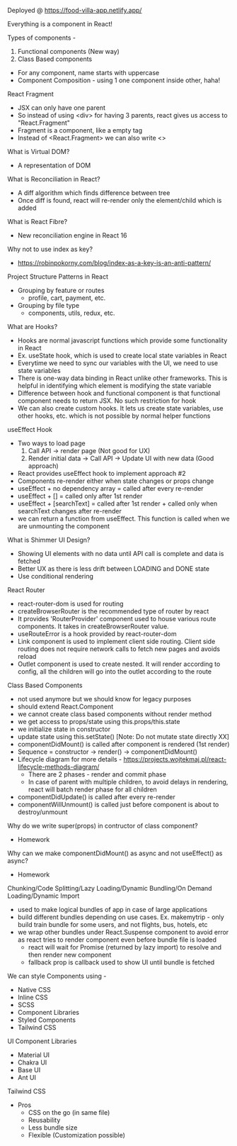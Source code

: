 Deployed @ https://food-villa-app.netlify.app/

Everything is a component in React!

Types of components -

1. Functional components (New way)
2. Class Based components

- For any component, name starts with uppercase
- Component Composition - using 1 one component inside other, haha!

React Fragment

- JSX can only have one parent
- So instead of using \<div> for having 3 parents, react gives us access to "React.Fragment"
- Fragment is a component, like a empty tag
- Instead of \<React.Fragment> we can also write <>

What is Virtual DOM?

- A representation of DOM

What is Reconciliation in React?

- A diff algorithm which finds difference between tree
- Once diff is found, react will re-render only the element/child which is added

What is React Fibre?

- New reconciliation engine in React 16

Why not to use index as key?

- https://robinpokorny.com/blog/index-as-a-key-is-an-anti-pattern/

Project Structure Patterns in React

- Grouping by feature or routes
  - profile, cart, payment, etc.
- Grouping by file type
  - components, utils, redux, etc.

What are Hooks?

- Hooks are normal javascript functions which provide some functionality in React
- Ex. useState hook, which is used to create local state variables in React
- Everytime we need to sync our variables with the UI, we need to use state variables
- There is one-way data binding in React unlike other frameworks. This is helpful in identifying which element is modifying the state variable
- Difference between hook and functional component is that functional component needs to return JSX. No such restriction for hook
- We can also create custom hooks. It lets us create state variables, use other hooks, etc. which is not possible by normal helper functions

useEffect Hook

- Two ways to load page
  1. Call API -> render page (Not good for UX)
  2. Render initial data -> Call API -> Update UI with new data (Good approach)
- React provides useEffect hook to implement approach #2
- Components re-render either when state changes or props change
- useEffect + no dependency array = called after every re-render
- useEffect + [] = called only after 1st render
- useEffect + [searchText] = called after 1st render + called only when searchText changes after re-render
- we can return a function from useEffect. This function is called when we are unmounting the component

What is Shimmer UI Design?

- Showing UI elements with no data until API call is complete and data is fetched
- Better UX as there is less drift between LOADING and DONE state
- Use conditional rendering

React Router

- react-router-dom is used for routing
- createBrowserRouter is the recommended type of router by react
- It provides 'RouterProvider' component used to house various route components. It takes in createBrowserRouter value.
- useRouteError is a hook provided by react-router-dom
- Link component is used to implement client side routing. Client side routing does not require network calls to fetch new pages and avoids reload
- Outlet component is used to create nested. It will render according to config, all the children will go into the outlet according to the route

Class Based Components

- not used anymore but we should know for legacy purposes
- should extend React.Component
- we cannot create class based components without render method
- we get access to props/state using this.props/this.state
- we initialize state in constructor
- update state using this.setState() [Note: Do not mutate state directly XX]
- componentDidMount() is called after component is rendered (1st render)
- Sequence = constructor -> render() -> componentDidMount()
- Lifecycle diagram for more details - https://projects.wojtekmaj.pl/react-lifecycle-methods-diagram/
  - There are 2 phases - render and commit phase
  - In case of parent with multiple children, to avoid delays in rendering, react will batch render phase for all children
- componentDidUpdate() is called after every re-render
- componentWillUnmount() is called just before component is about to destroy/unmount

Why do we write super(props) in contructor of class component?

- Homework

Why can we make componentDidMount() as async and not useEffect() as async?

- Homework

Chunking/Code Splitting/Lazy Loading/Dynamic Bundling/On Demand Loading/Dynamic Import

- used to make logical bundles of app in case of large applications
- build different bundles depending on use cases. Ex. makemytrip - only build train bundle for some users, and not flights, bus, hotels, etc
- we wrap other bundles under React.Suspense component to avoid error as react tries to render component even before bundle file is loaded
  - react will wait for Promise (returned by lazy import) to resolve and then render new component
  - fallback prop is callback used to show UI until bundle is fetched

We can style Components using -

- Native CSS
- Inline CSS
- SCSS
- Component Libraries
- Styled Components
- Tailwind CSS

UI Component Libraries

- Material UI
- Chakra UI
- Base UI
- Ant UI

Tailwind CSS

- Pros
  - CSS on the go (in same file)
  - Reusability
  - Less bundle size
  - Flexible (Customization possible)
